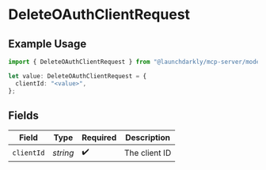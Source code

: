 # DeleteOAuthClientRequest

## Example Usage

```typescript
import { DeleteOAuthClientRequest } from "@launchdarkly/mcp-server/models/operations";

let value: DeleteOAuthClientRequest = {
  clientId: "<value>",
};
```

## Fields

| Field              | Type               | Required           | Description        |
| ------------------ | ------------------ | ------------------ | ------------------ |
| `clientId`         | *string*           | :heavy_check_mark: | The client ID      |